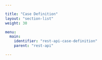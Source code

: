 ```yaml
---

title: "Case Definition"
layout: "section-list"
weight: 30

menu:
  main:
    identifier: "rest-api-case-definition"
    parent: "rest-api"

---
```

